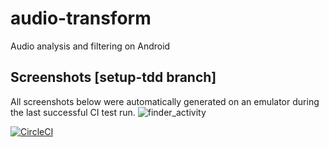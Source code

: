 # audio-transform
Audio analysis and filtering on Android

## Screenshots [setup-tdd branch]
All screenshots below were automatically generated on an emulator during the last successful CI test run.
![finder_activity](https://circleci.com/api/v1/project/computemachines/audio-transform/latest/artifacts/0/$CIRCLE_ARTIFACTS/activity_finder_10.png?branch=setup-tdd&filter=successful)

[![CircleCI](https://circleci.com/gh/computemachines/audio-transform.svg?style=svg)](https://circleci.com/gh/computemachines/audio-transform)

